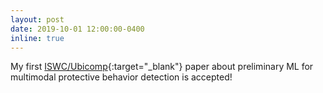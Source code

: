 ```yaml
---
layout: post
date: 2019-10-01 12:00:00-0400
inline: true
---
```


My first [ISWC/Ubicomp](https://wangchongyang.ai/assets/pdf/3341163.3347728.pdf){:target="\_blank"} paper about preliminary ML for multimodal protective behavior detection is accepted!